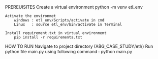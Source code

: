 PREREUISITES
    Create a virtual environment
        python -m venv etl_env
    
    Activate the environmet
        windows : etl_env/Scripts/activate in cmd
        Linux   : source etl_env/bin/activate in Terminal

    Install requirement.txt in virtual environment 
        pip install -r requirements.txt

HOW TO RUN
    Navigate to project directory (ABG_CASE_STUDY/etl/)
        Run python file main.py using following command : python main.py
    

